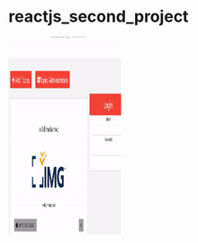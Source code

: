 # reactjs_second_project
<img src='https://github.com/walid-deutscher/reactjs_second_project/blob/master/2020-04-04-at-19-39-10.gif' width='200px' height='350px'>
